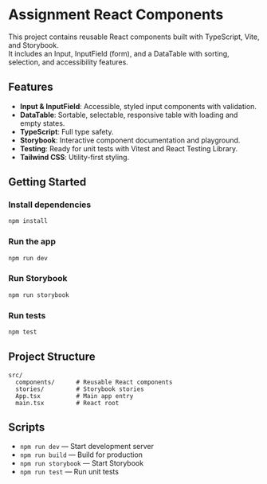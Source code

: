 # Assignment React Components

This project contains reusable React components built with TypeScript, Vite, and Storybook.  
It includes an Input, InputField (form), and a DataTable with sorting, selection, and accessibility features.

## Features

- **Input & InputField**: Accessible, styled input components with validation.
- **DataTable**: Sortable, selectable, responsive table with loading and empty states.
- **TypeScript**: Full type safety.
- **Storybook**: Interactive component documentation and playground.
- **Testing**: Ready for unit tests with Vitest and React Testing Library.
- **Tailwind CSS**: Utility-first styling.

## Getting Started

### Install dependencies

```sh
npm install
```

### Run the app

```sh
npm run dev
```

### Run Storybook

```sh
npm run storybook
```

### Run tests

```sh
npm test
```

## Project Structure

```
src/
  components/      # Reusable React components
  stories/         # Storybook stories
  App.tsx          # Main app entry
  main.tsx         # React root
```

## Scripts

- `npm run dev` — Start development server
- `npm run build` — Build for production
- `npm run storybook` — Start Storybook
- `npm run test` — Run unit tests
